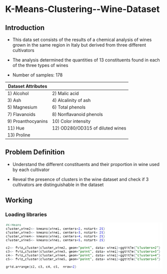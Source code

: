 # K-Means-Clustering--Wine-Dataset

## Introduction 

- This data set consists of the results of a chemical analysis of wines grown in the same region in Italy but derived from three different cultivators
  
- The analysis determined the quantities of 13 constituents found in each of the three types of wines
  
- Number of samples: 178

|Dataset Attributes||
|---|---|
|1) Alcohol |2) Malic acid|
|3) Ash |4) Alcalinity of ash|
|5) Magnesium |6) Total phenols|
|7) Flavanoids |8) Nonflavanoid phenols|
|9) Proanthocyanins |10) Color intensity|
|11) Hue |12) OD280/OD315 of diluted wines|
|13) Proline| |


## Problem Definition

- Understand the different constituents and their proportion in wine used by each cultivator

- Reveal the presence of clusters in the wine dataset and check if 3 cultivators are distinguishable in the dataset

## Working
### Loading libraries


![](https://github.com/mitaliwadher/K-Means-Clustering--Wine-Dataset/blob/main/assets/1.png)
